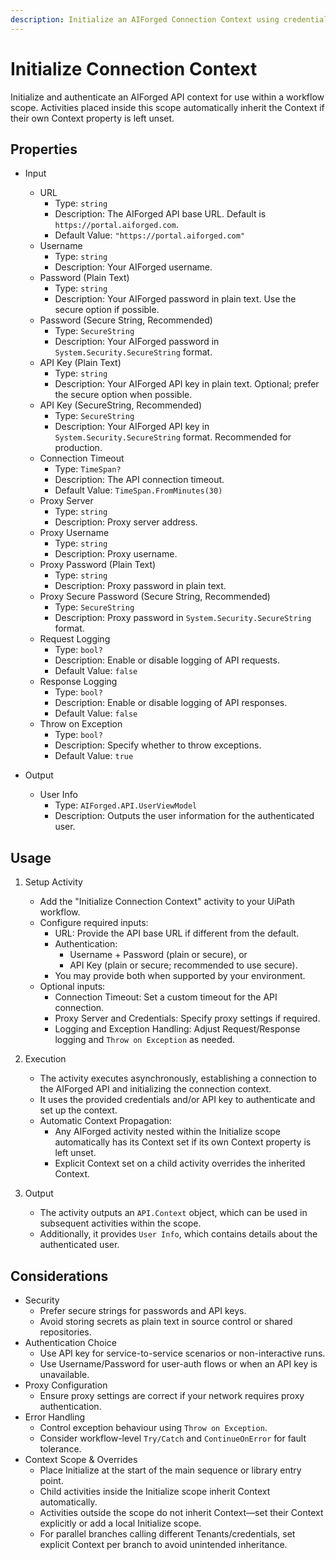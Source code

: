 ```yaml
---
description: Initialize an AIForged Connection Context using credentials or API key, with automatic context propagation to nested AIForged activities.
---
```


# Initialize Connection Context

Initialize and authenticate an AIForged API context for use within a workflow scope. Activities placed inside this scope automatically inherit the Context if their own Context property is left unset.

## Properties

- Input
    - URL
        - Type: `string`
        - Description: The AIForged API base URL. Default is `https://portal.aiforged.com`.
        - Default Value: `"https://portal.aiforged.com"`
    - Username
        - Type: `string`
        - Description: Your AIForged username.
    - Password (Plain Text)
        - Type: `string`
        - Description: Your AIForged password in plain text. Use the secure option if possible.
    - Password (Secure String, Recommended)
        - Type: `SecureString`
        - Description: Your AIForged password in `System.Security.SecureString` format.
    - API Key (Plain Text)
        - Type: `string`
        - Description: Your AIForged API key in plain text. Optional; prefer the secure option when possible.
    - API Key (SecureString, Recommended)
        - Type: `SecureString`
        - Description: Your AIForged API key in `System.Security.SecureString` format. Recommended for production.
    - Connection Timeout
        - Type: `TimeSpan?`
        - Description: The API connection timeout.
        - Default Value: `TimeSpan.FromMinutes(30)`
    - Proxy Server
        - Type: `string`
        - Description: Proxy server address.
    - Proxy Username
        - Type: `string`
        - Description: Proxy username.
    - Proxy Password (Plain Text)
        - Type: `string`
        - Description: Proxy password in plain text.
    - Proxy Secure Password (Secure String, Recommended)
        - Type: `SecureString`
        - Description: Proxy password in `System.Security.SecureString` format.
    - Request Logging
        - Type: `bool?`
        - Description: Enable or disable logging of API requests.
        - Default Value: `false`
    - Response Logging
        - Type: `bool?`
        - Description: Enable or disable logging of API responses.
        - Default Value: `false`
    - Throw on Exception
        - Type: `bool?`
        - Description: Specify whether to throw exceptions.
        - Default Value: `true`

- Output
    - User Info
        - Type: `AIForged.API.UserViewModel`
        - Description: Outputs the user information for the authenticated user.

## Usage

1. Setup Activity
    - Add the "Initialize Connection Context" activity to your UiPath workflow.
    - Configure required inputs:
        - URL: Provide the API base URL if different from the default.
        - Authentication:
            - Username + Password (plain or secure), or
            - API Key (plain or secure; recommended to use secure).
        - You may provide both when supported by your environment.
    - Optional inputs:
        - Connection Timeout: Set a custom timeout for the API connection.
        - Proxy Server and Credentials: Specify proxy settings if required.
        - Logging and Exception Handling: Adjust Request/Response logging and `Throw on Exception` as needed.

2. Execution
    - The activity executes asynchronously, establishing a connection to the AIForged API and initializing the connection context.
    - It uses the provided credentials and/or API key to authenticate and set up the context.
    - Automatic Context Propagation:
        - Any AIForged activity nested within the Initialize scope automatically has its Context set if its own Context property is left unset.
        - Explicit Context set on a child activity overrides the inherited Context.

3. Output
   - The activity outputs an `API.Context` object, which can be used in subsequent activities within the scope.
   - Additionally, it provides `User Info`, which contains details about the authenticated user.

## Considerations

- Security
    - Prefer secure strings for passwords and API keys.
    - Avoid storing secrets as plain text in source control or shared repositories.
- Authentication Choice
    - Use API key for service-to-service scenarios or non-interactive runs.
    - Use Username/Password for user-auth flows or when an API key is unavailable.
- Proxy Configuration
    - Ensure proxy settings are correct if your network requires proxy authentication.
- Error Handling
    - Control exception behaviour using `Throw on Exception`.
    - Consider workflow-level `Try/Catch` and `ContinueOnError` for fault tolerance.
- Context Scope & Overrides
    - Place Initialize at the start of the main sequence or library entry point.
    - Child activities inside the Initialize scope inherit Context automatically.
    - Activities outside the scope do not inherit Context—set their Context explicitly or add a local Initialize scope.
    - For parallel branches calling different Tenants/credentials, set explicit Context per branch to avoid unintended inheritance.